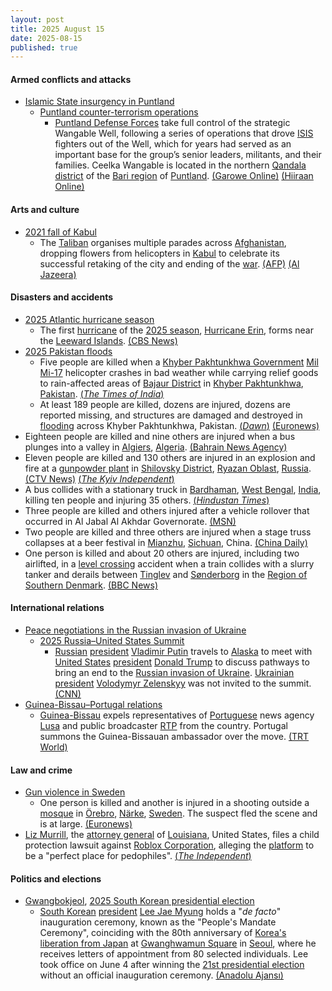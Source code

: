 ```yaml
---
layout: post
title: 2025 August 15
date: 2025-08-15
published: true
---
```



#### Armed conflicts and attacks

* [Islamic State insurgency in Puntland](https://en.wikipedia.org/wiki/Islamic_State_insurgency_in_Puntland "Islamic State insurgency in Puntland")
  * [Puntland counter-terrorism operations](https://en.wikipedia.org/wiki/Puntland_counter-terrorism_operations "Puntland counter-terrorism operations")
    * [Puntland Defense Forces](https://en.wikipedia.org/wiki/Puntland_Dervish_Force "Puntland Dervish Force") take full control of the strategic Wangable Well, following a series of operations that drove [ISIS](https://en.wikipedia.org/wiki/Islamic_State_%E2%80%93_Somalia_Province "Islamic State – Somalia Province") fighters out of the Well, which for years had served as an important base for the group’s senior leaders, militants, and their families. Ceelka Wangable is located in the northern [Qandala](https://en.wikipedia.org/wiki/Qandala "Qandala") [district](https://en.wikipedia.org/wiki/Qandala_District "Qandala District") of the [Bari region](https://en.wikipedia.org/wiki/Bari_Region "Bari Region") of [Puntland](https://en.wikipedia.org/wiki/Puntland "Puntland"). [(Garowe Online)](https://www.garoweonline.com/en/news/puntland/somalia-puntland-forces-seize-isis-hideout-as-u-s-backed-operation-gains-momentum) [(Hiiraan Online)](https://www.hiiraan.com/news4/2025/Aug/202577/puntland_forces_seize_isis_stronghold_at_wangable_well_in_bari_region.aspx)

#### Arts and culture

* [2021 fall of Kabul](https://en.wikipedia.org/wiki/2021_fall_of_Kabul "2021 fall of Kabul")
  * The [Taliban](https://en.wikipedia.org/wiki/Taliban "Taliban") organises multiple parades across [Afghanistan](https://en.wikipedia.org/wiki/Afghanistan "Afghanistan"), dropping flowers from helicopters in [Kabul](https://en.wikipedia.org/wiki/Kabul "Kabul") to celebrate its successful retaking of the city and ending of the [war](https://en.wikipedia.org/wiki/War_in_Afghanistan_%282001%E2%80%932021%29 "War in Afghanistan (2001–2021)"). [(AFP)](https://us.afpnews.com/article/?taliban-mark-fourth-year-in-power-in-afghanistan,69LF8NQ) [(Al Jazeera)](https://www.aljazeera.com/news/2025/8/15/taliban-marks-fourth-anniversary-of-return-to-power-with-internal-threats)

#### Disasters and accidents

* [2025 Atlantic hurricane season](https://en.wikipedia.org/wiki/2025_Atlantic_hurricane_season "2025 Atlantic hurricane season")
  * The first [hurricane](https://en.wikipedia.org/wiki/Hurricane "Hurricane") of the [2025 season](https://en.wikipedia.org/wiki/2025_Atlantic_hurricane_season "2025 Atlantic hurricane season"), [Hurricane Erin](https://en.wikipedia.org/wiki/Hurricane_Erin_%282025%29 "Hurricane Erin (2025)"), forms near the [Leeward Islands](https://en.wikipedia.org/wiki/Leeward_Islands "Leeward Islands"). [(CBS News)](https://www.cbsnews.com/amp/news/hurricane-erin-track-path/)
* [2025 Pakistan floods](https://en.wikipedia.org/wiki/2025_Pakistan_floods "2025 Pakistan floods")
  * Five people are killed when a [Khyber Pakhtunkhwa Government](https://en.wikipedia.org/wiki/Government_of_Khyber_Pakhtunkhwa "Government of Khyber Pakhtunkhwa") [Mil Mi-17](https://en.wikipedia.org/wiki/Mil_Mi-17 "Mil Mi-17") helicopter crashes in bad weather while carrying relief goods to rain-affected areas of [Bajaur District](https://en.wikipedia.org/wiki/Bajaur_District "Bajaur District") in [Khyber Pakhtunkhwa](https://en.wikipedia.org/wiki/Khyber_Pakhtunkhwa "Khyber Pakhtunkhwa"), [Pakistan](https://en.wikipedia.org/wiki/Pakistan "Pakistan"). [(*The Times of India*)](https://timesofindia.indiatimes.com/world/pakistan/pakistans-monsoon-fury-5-dead-after-rescue-helicopter-crashed-day-of-mourning-announced/articleshow/123322712.cms)
  * At least 189 people are killed, dozens are injured, dozens are reported missing, and structures are damaged and destroyed in [flooding](https://en.wikipedia.org/wiki/Flooding "Flooding") across Khyber Pakhtunkhwa, Pakistan. [(*Dawn*)](https://www.dawn.com/news/1931033) [(Euronews)](https://www.euronews.com/2025/08/15/flash-floods-in-india-and-pakistan-kill-over-200-people-scores-remain-missing)
* Eighteen people are killed and nine others are injured when a bus plunges into a valley in [Algiers](https://en.wikipedia.org/wiki/Algiers "Algiers"), [Algeria](https://en.wikipedia.org/wiki/Algeria "Algeria"). [(Bahrain News Agency)](https://www.bna.bh/en/Algeriabuscrashkills18injures9.aspx?cms=q8FmFJgiscL2fwIzON1%2BDoU0MlJVGzDBzb4vD2fENrQ%3D)
* Eleven people are killed and 130 others are injured in an explosion and fire at a [gunpowder plant](https://en.wikipedia.org/wiki/Powder_mill "Powder mill") in [Shilovsky District](https://en.wikipedia.org/wiki/Shilovsky_District "Shilovsky District"), [Ryazan Oblast](https://en.wikipedia.org/wiki/Ryazan_Oblast "Ryazan Oblast"), [Russia](https://en.wikipedia.org/wiki/Russia "Russia"). [(CTV News)](https://www.ctvnews.ca/world/article/a-fire-at-a-russian-industrial-plant-kills-11-and-injures-130/) [(*The Kyiv Independent*)](https://kyivindependent.com/explosion-at-russian-gunpowder-plant-leaves-5-dead-20-injured/)
* A bus collides with a stationary truck in [Bardhaman](https://en.wikipedia.org/wiki/Bardhaman "Bardhaman"), [West Bengal](https://en.wikipedia.org/wiki/West_Bengal "West Bengal"), [India](https://en.wikipedia.org/wiki/India "India"), killing ten people and injuring 35 others. [(*Hindustan Times*)](https://www.hindustantimes.com/india-news/10-bihar-pilgrims-dead-35-injured-as-bus-rams-truck-in-west-bengal-s-burdwan-101755241239162.html)
* Three people are killed and others injured after a vehicle rollover that occurred in Al Jabal Al Akhdar Governorate. [(MSN)](https://www.msn.com/en-gb/cars/news/tragic-road-accident-in-oman-claims-three-lives/ar-AA1KDEzT?ocid=msedgntp&pc=U531&cvid=e924c03a16824b26fc2112e7e8ac48b7&ei=27)
* Two people are killed and three others are injured when a stage truss collapses at a beer festival in [Mianzhu](https://en.wikipedia.org/wiki/Mianzhu "Mianzhu"), [Sichuan](https://en.wikipedia.org/wiki/Sichuan "Sichuan"), China. [(China Daily)](https://global.chinadaily.com.cn/a/202508/16/WS68a01c8fa310b236346f204f.html)
* One person is killed and about 20 others are injured, including two airlifted, in a [level crossing](https://en.wikipedia.org/wiki/Level_crossing "Level crossing") accident when a train collides with a slurry tanker and derails between [Tinglev](https://en.wikipedia.org/wiki/Tinglev "Tinglev") and [Sønderborg](https://en.wikipedia.org/wiki/S%C3%B8nderborg "Sønderborg") in the [Region of Southern Denmark](https://en.wikipedia.org/wiki/Region_of_Southern_Denmark "Region of Southern Denmark"). [(BBC News)](https://www.bbc.com/news/articles/cx235yjk3mmo)

#### International relations

* [Peace negotiations in the Russian invasion of Ukraine](https://en.wikipedia.org/wiki/Peace_negotiations_in_the_Russian_invasion_of_Ukraine "Peace negotiations in the Russian invasion of Ukraine")
  * [2025 Russia–United States Summit](https://en.wikipedia.org/wiki/2025_Russia%E2%80%93United_States_Summit "2025 Russia–United States Summit")
    * [Russian](https://en.wikipedia.org/wiki/Russia "Russia") [president](https://en.wikipedia.org/wiki/President_of_Russia "President of Russia") [Vladimir Putin](https://en.wikipedia.org/wiki/Vladimir_Putin "Vladimir Putin") travels to [Alaska](https://en.wikipedia.org/wiki/Alaska "Alaska") to meet with [United States](https://en.wikipedia.org/wiki/United_States "United States") [president](https://en.wikipedia.org/wiki/President_of_the_United_States "President of the United States") [Donald Trump](https://en.wikipedia.org/wiki/Donald_Trump "Donald Trump") to discuss pathways to bring an end to the [Russian invasion of Ukraine](https://en.wikipedia.org/wiki/Russian_invasion_of_Ukraine "Russian invasion of Ukraine"). [Ukrainian](https://en.wikipedia.org/wiki/Ukraine "Ukraine") [president](https://en.wikipedia.org/wiki/President_of_Ukraine "President of Ukraine") [Volodymyr Zelenskyy](https://en.wikipedia.org/wiki/Volodymyr_Zelenskyy "Volodymyr Zelenskyy") was not invited to the summit. [(CNN)](https://www.cnn.com/politics/live-news/trump-putin-meeting-news-08-15-25)
* [Guinea-Bissau–Portugal relations](https://en.wikipedia.org/wiki/Guinea-Bissau%E2%80%93Portugal_relations "Guinea-Bissau–Portugal relations")
  * [Guinea-Bissau](https://en.wikipedia.org/wiki/Guinea-Bissau "Guinea-Bissau") expels representatives of [Portuguese](https://en.wikipedia.org/wiki/Portugal "Portugal") news agency [Lusa](https://en.wikipedia.org/wiki/Lusa_News_Agency "Lusa News Agency") and public broadcaster [RTP](https://en.wikipedia.org/wiki/R%C3%A1dio_e_Televis%C3%A3o_de_Portugal "Rádio e Televisão de Portugal") from the country. Portugal summons the Guinea-Bissauan ambassador over the move. [(TRT World)](https://trt.global/afrika-english/article/2a7764c747e3)

#### Law and crime

* [Gun violence in Sweden](https://en.wikipedia.org/wiki/Gun_violence_in_Sweden "Gun violence in Sweden")
  * One person is killed and another is injured in a shooting outside a [mosque](https://en.wikipedia.org/wiki/Mosque "Mosque") in [Örebro](https://en.wikipedia.org/wiki/%C3%96rebro "Örebro"), [Närke](https://en.wikipedia.org/wiki/N%C3%A4rke "Närke"), [Sweden](https://en.wikipedia.org/wiki/Sweden "Sweden"). The suspect fled the scene and is at large. [(Euronews)](https://www.euronews.com/2025/08/15/at-least-two-people-wounded-in-shooting-near-mosque-in-southern-sweden-police-say)
* [Liz Murrill](https://en.wikipedia.org/wiki/Liz_Murrill "Liz Murrill"), the [attorney general](https://en.wikipedia.org/wiki/List_of_attorneys_general_of_Louisiana "List of attorneys general of Louisiana") of [Louisiana](https://en.wikipedia.org/wiki/Louisiana "Louisiana"), United States, files a child protection lawsuit against [Roblox Corporation](https://en.wikipedia.org/wiki/Roblox_Corporation "Roblox Corporation"), alleging the [platform](https://en.wikipedia.org/wiki/Roblox "Roblox") to be a "perfect place for pedophiles". [(*The Independent*)](https://www.independent.co.uk/news/world/americas/roblox-lawsuit-louisiana-attorney-general-b2808252.html)

#### Politics and elections

* [Gwangbokjeol](https://en.wikipedia.org/wiki/Gwangbokjeol "Gwangbokjeol"), [2025 South Korean presidential election](https://en.wikipedia.org/wiki/2025_South_Korean_presidential_election "2025 South Korean presidential election")
  * [South Korean](https://en.wikipedia.org/wiki/South_Korea "South Korea") [president](https://en.wikipedia.org/wiki/President_of_South_Korea "President of South Korea") [Lee Jae Myung](https://en.wikipedia.org/wiki/Lee_Jae_Myung "Lee Jae Myung") holds a "*de facto*" inauguration ceremony, known as the "People's Mandate Ceremony", coinciding with the 80th anniversary of [Korea's liberation from Japan](https://en.wikipedia.org/wiki/National_Liberation_Day_of_Korea "National Liberation Day of Korea") at [Gwanghwamun Square](https://en.wikipedia.org/wiki/Gwanghwamun_Square "Gwanghwamun Square") in [Seoul](https://en.wikipedia.org/wiki/Seoul "Seoul"), where he receives letters of appointment from 80 selected individuals. Lee took office on June 4 after winning the [21st presidential election](https://en.wikipedia.org/wiki/2025_South_Korean_presidential_election "2025 South Korean presidential election") without an official inauguration ceremony. [(Anadolu Ajansı)](https://www.aa.com.tr/en/asia-pacific/south-korea-s-president-holds-symbolic-people-s-mandate-inauguration/3660656)
